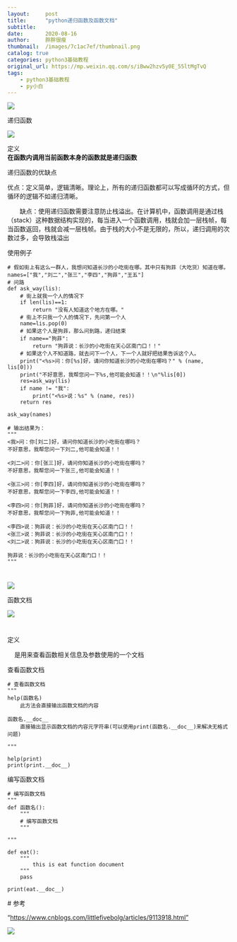 ```yaml
---
layout:     post
title:      "python递归函数及函数文档"
subtitle:   
date:       2020-08-16
author:     胖胖很瘦
thumbnail:  /images/7c1ac7ef/thumbnail.png
catalog: true
categories: python3基础教程
original_url: https://mp.weixin.qq.com/s/iBww2hzv5y0E_55ltMgTvQ
tags:
    - python3基础教程
    - py小白
---
```


![](/images/7c1ac7ef/1.png)

递归函数

![](/images/7c1ac7ef/2.png)

定义  
**在函数内调用当前函数本身的函数就是递归函数**

递归函数的优缺点

优点：定义简单，逻辑清晰。理论上，所有的递归函数都可以写成循环的方式，但循环的逻辑不如递归清晰。

　　缺点：使用递归函数需要注意防止栈溢出。在计算机中，函数调用是通过栈（stack）这种数据结构实现的，每当进入一个函数调用，栈就会加一层栈帧，每当函数返回，栈就会减一层栈帧。由于栈的大小不是无限的，所以，递归调用的次数过多，会导致栈溢出

使用例子

```
# 假如街上有这么一群人，我想问知道长沙的小吃街在哪。其中只有狗菲（大吃货）知道在哪。
names=["我","刘二","张三","李四","狗菲","王五"]
# 问路
def ask_way(lis):
    # 街上就我一个人的情况下
    if len(lis)==1:
        return "没有人知道这个地方在哪。"
    # 街上不只我一个人的情况下，先问第一个人
    name=lis.pop(0)
    # 如果这个人是狗菲，那么问到路，递归结束
    if name=="狗菲":
        return "狗菲说：长沙的小吃街在天心区南门口！！"
    # 如果这个人不知道路，就去问下一个人，下一个人就好把结果告诉这个人。
    print("<%s>问：你[%s]好，请问你知道长沙的小吃街在哪吗？" % (name, lis[0]))
    print("不好意思，我帮您问一下%s,他可能会知道！！\n"%lis[0])
    res=ask_way(lis)
    if name != "我":
        print("<%s>说：%s" % (name, res))
    return res

ask_way(names)

# 输出结果为：
"""
<我>问：你[刘二]好，请问你知道长沙的小吃街在哪吗？
不好意思，我帮您问一下刘二,他可能会知道！！

<刘二>问：你[张三]好，请问你知道长沙的小吃街在哪吗？
不好意思，我帮您问一下张三,他可能会知道！！

<张三>问：你[李四]好，请问你知道长沙的小吃街在哪吗？
不好意思，我帮您问一下李四,他可能会知道！！

<李四>问：你[狗菲]好，请问你知道长沙的小吃街在哪吗？
不好意思，我帮您问一下狗菲,他可能会知道！！

<李四>说：狗菲说：长沙的小吃街在天心区南门口！！
<张三>说：狗菲说：长沙的小吃街在天心区南门口！！
<刘二>说：狗菲说：长沙的小吃街在天心区南门口！！

狗菲说：长沙的小吃街在天心区南门口！！
"""

```

# 

# 

# 

![](/images/7c1ac7ef/3.png)

函数文档

![](/images/7c1ac7ef/4.png)

# 

定义

    是用来查看函数相关信息及参数使用的一个文档

查看函数文档

```
# 查看函数文档
"""
help(函数名)
    此方法会直接输出函数文档的内容

函数名.__doc__
    直接输出显示函数文档的内容元字符串(可以使用print(函数名.__doc__)来解决无格式问题)

"""

help(print)
print(print.__doc__)
```

编写函数文档

```
# 编写函数文档
"""
def 函数名():
    """
    # 编写函数文档
    """

"""

def eat():
    """
        this is eat function document
    """
    pass

print(eat.__doc__)
```

# 参考

“https://www.cnblogs.com/littlefivebolg/articles/9113918.html”

![](/images/7c1ac7ef/5.png)